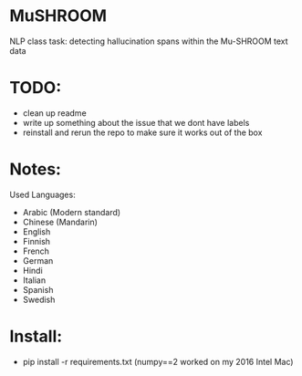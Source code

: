 # MuSHROOM
NLP class task: detecting hallucination spans within the Mu-SHROOM text data

# TODO:
-  clean up readme
-  write up something about the issue that we dont have labels
-  reinstall and rerun the repo to make sure it works out of the box

# Notes:
Used Languages:
- Arabic (Modern standard)
- Chinese (Mandarin)
- English
- Finnish
- French
- German
- Hindi
- Italian
- Spanish
- Swedish

# Install:
- pip install -r requirements.txt (numpy==2 worked on my 2016 Intel Mac)
